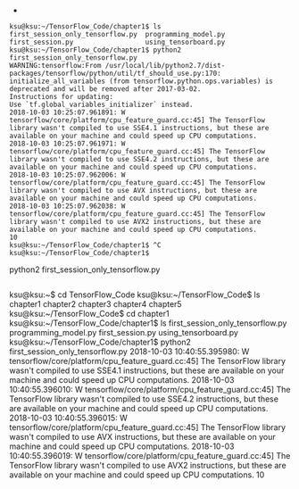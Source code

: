 *
```
ksu@ksu:~/TensorFlow_Code/chapter1$ ls
first_session_only_tensorflow.py  programming_model.py
first_session.py                  using_tensorboard.py
ksu@ksu:~/TensorFlow_Code/chapter1$ python2 first_session_only_tensorflow.py
WARNING:tensorflow:From /usr/local/lib/python2.7/dist-packages/tensorflow/python/util/tf_should_use.py:170: initialize_all_variables (from tensorflow.python.ops.variables) is deprecated and will be removed after 2017-03-02.
Instructions for updating:
Use `tf.global_variables_initializer` instead.
2018-10-03 10:25:07.961891: W tensorflow/core/platform/cpu_feature_guard.cc:45] The TensorFlow library wasn't compiled to use SSE4.1 instructions, but these are available on your machine and could speed up CPU computations.
2018-10-03 10:25:07.961971: W tensorflow/core/platform/cpu_feature_guard.cc:45] The TensorFlow library wasn't compiled to use SSE4.2 instructions, but these are available on your machine and could speed up CPU computations.
2018-10-03 10:25:07.962006: W tensorflow/core/platform/cpu_feature_guard.cc:45] The TensorFlow library wasn't compiled to use AVX instructions, but these are available on your machine and could speed up CPU computations.
2018-10-03 10:25:07.962038: W tensorflow/core/platform/cpu_feature_guard.cc:45] The TensorFlow library wasn't compiled to use AVX2 instructions, but these are available on your machine and could speed up CPU computations.
10
ksu@ksu:~/TensorFlow_Code/chapter1$ ^C
ksu@ksu:~/TensorFlow_Code/chapter1$ 

```
python2 first_session_only_tensorflow.py
```
```
ksu@ksu:~$ cd TensorFlow_Code
ksu@ksu:~/TensorFlow_Code$ ls 
chapter1  chapter2  chapter3  chapter4  chapter5
ksu@ksu:~/TensorFlow_Code$ cd chapter1
ksu@ksu:~/TensorFlow_Code/chapter1$ ls
first_session_only_tensorflow.py  programming_model.py
first_session.py                  using_tensorboard.py
ksu@ksu:~/TensorFlow_Code/chapter1$ python2 first_session_only_tensorflow.py
2018-10-03 10:40:55.395980: W tensorflow/core/platform/cpu_feature_guard.cc:45] The TensorFlow library wasn't compiled to use SSE4.1 instructions, but these are available on your machine and could speed up CPU computations.
2018-10-03 10:40:55.396010: W tensorflow/core/platform/cpu_feature_guard.cc:45] The TensorFlow library wasn't compiled to use SSE4.2 instructions, but these are available on your machine and could speed up CPU computations.
2018-10-03 10:40:55.396015: W tensorflow/core/platform/cpu_feature_guard.cc:45] The TensorFlow library wasn't compiled to use AVX instructions, but these are available on your machine and could speed up CPU computations.
2018-10-03 10:40:55.396019: W tensorflow/core/platform/cpu_feature_guard.cc:45] The TensorFlow library wasn't compiled to use AVX2 instructions, but these are available on your machine and could speed up CPU computations.
10
```

```
